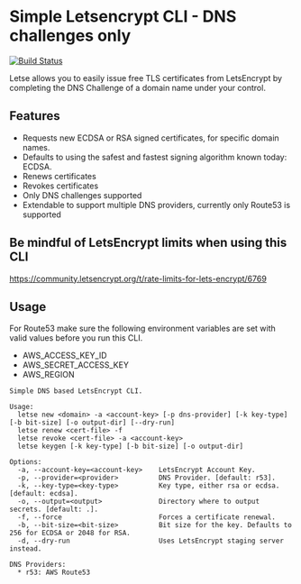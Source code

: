 # Simple Letsencrypt CLI - DNS challenges only
[![Build Status](https://travis-ci.org/c4milo/letse.svg?branch=master)](https://travis-ci.org/c4milo/letse)

Letse allows you to easily issue free TLS certificates from LetsEncrypt by
completing the DNS Challenge of a domain name under your control.

## Features
* Requests new ECDSA or RSA signed certificates, for specific domain names.
* Defaults to using the safest and fastest signing algorithm known today: ECDSA.
* Renews certificates
* Revokes certificates
* Only DNS challenges supported
* Extendable to support multiple DNS providers, currently only Route53 is supported

## Be mindful of LetsEncrypt limits when using this CLI
https://community.letsencrypt.org/t/rate-limits-for-lets-encrypt/6769

## Usage
For Route53 make sure the following environment variables are set with
valid values before you run this CLI.

* AWS_ACCESS_KEY_ID
* AWS_SECRET_ACCESS_KEY
* AWS_REGION

```
Simple DNS based LetsEncrypt CLI.

Usage:
  letse new <domain> -a <account-key> [-p dns-provider] [-k key-type] [-b bit-size] [-o output-dir] [--dry-run]
  letse renew <cert-file> -f
  letse revoke <cert-file> -a <account-key>
  letse keygen [-k key-type] [-b bit-size] [-o output-dir]

Options:
  -a, --account-key=<account-key>    LetsEncrypt Account Key.
  -p, --provider=<provider>          DNS Provider. [default: r53].
  -k, --key-type=<key-type>          Key type, either rsa or ecdsa. [default: ecdsa].
  -o, --output=<output>              Directory where to output secrets. [default: .].
  -f, --force                        Forces a certificate renewal.
  -b, --bit-size=<bit-size>          Bit size for the key. Defaults to 256 for ECDSA or 2048 for RSA.
  -d, --dry-run                      Uses LetsEncrypt staging server instead.

DNS Providers:
  * r53: AWS Route53
```
